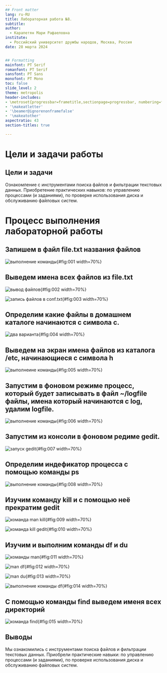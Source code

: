 ```yaml
---
## Front matter
lang: ru-RU
title: Лабораторная работа №8.
subtitle: 
author:
  - Карапетян Мари Рафаеловна
institute:
  - Российский университет дружбы народов, Москва, Россия
date: 28 марта 2024


## Formatting
mainfont: PT Serif
romanfont: PT Serif
sansfont: PT Sans
monofont: PT Mono
toc: false
slide_level: 2
theme: metropolis
header-includes:
- \metroset{progressbar=frametitle,sectionpage=progressbar, numbering=fraction}
- '\makeatletter'
- '\beamer@ignorenonframefalse'
- '\makeatother'
aspectratio: 43
section-titles: true

---
```


# Цели и задачи работы

## Цели и задачи

Ознакомление с инструментами поиска файлов и фильтрации текстовых данных.
Приобретение практических навыков: по управлению процессами (и заданиями), по
проверке использования диска и обслуживанию файловых систем.


# Процесс выполнения лабораторной работы

## Запишем в файл file.txt названия файлов

![выполнение команды](image/1.jpg){#fig:001 width=70%}

## Выведем имена всех файлов из file.txt

![вывод файлов](image/2.jpg){#fig:002 width=70%}

![запись файлов в conf.txt](image/3.jpg){#fig:003 width=70%}

## Определим какие файлы в домашнем каталоге начинаются с символа с. 
    
![два варианта](image/4.jpg){#fig:004 width=70%}

## Выведем на экран имена файлов из каталога /etc, начинающиеся с символа h

![выполнеине команды](image/5.jpg){#fig:005 width=70%}

## Запустим в фоновом режиме процесс, который будет записывать в файл ~/logfile файлы, имена который начинаются с log, удалим logfile.

![выполнение команды](image/6.jpg){#fig:006 width=70%}

## Запустим из консоли в фоновом редиме gedit.
 
![запуск gedit](image/7.jpg){#fig:007 width=70%}

## Определим индефикатор процесса с помощью команды ps 

![выполнение команды](image/8.jpg){#fig:008 width=70%}

## Изучим команду kill и с помощью неё прекратим gedit

![команда man kill](image/9.jpg){#fig:009 width=70%}


![команда kill gedit](image/10.jpg){#fig:010 width=70%}

## Изучим и выполним команды df и du

![команды man](image/11.jpg){#fig:011 width=70%}


![man df](image/12.jpg){#fig:012 width=70%}


![man du](image/13.jpg){#fig:013 width=70%}


![выполнение команды df](image/14.jpg){#fig:014 width=70%}

## С помощью команды find выведем именя всех директорий 


![команда find](image/15.jpg){#fig:015 width=70%}

## Выводы

Мы ознакомились с инструментами поиска файлов и фильтрации текстовых данных. Приобрели практические навыки: по управлению процессами (и заданиями), по проверке использования диска и обслуживанию файловых систем.
